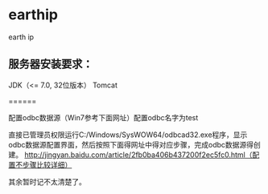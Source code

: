 earthip
=======

earth ip


## 服务器安装要求：
JDK（<= 7.0, 32位版本）
Tomcat

======

配置odbc数据源（Win7参考下面网址）配置odbc名字为test

直接已管理员权限运行C:/Windows/SysWOW64/odbcad32.exe程序，显示odbc数据源配置界面，然后按照下面得网址中得对应步骤，完成odbc数据源得创建。
http://jingyan.baidu.com/article/2fb0ba406b437200f2ec5fc0.html（配置不步骤比较详细）


其余暂时记不太清楚了。
